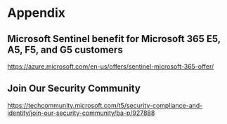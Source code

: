 # Appendix

## Microsoft Sentinel benefit for Microsoft 365 E5, A5, F5, and G5 customers
https://azure.microsoft.com/en-us/offers/sentinel-microsoft-365-offer/

## Join Our Security Community
https://techcommunity.microsoft.com/t5/security-compliance-and-identity/join-our-security-community/ba-p/927888

